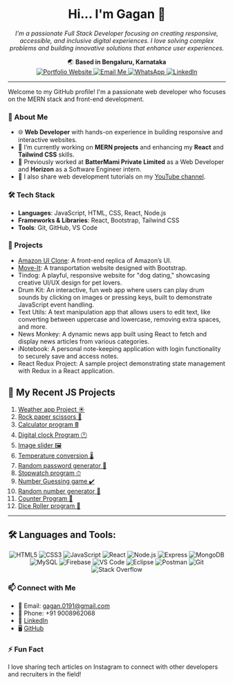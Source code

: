 <h1 align="center">Hi... I'm Gagan 👋</h1>

<p align="center">
  <em>I'm a passionate Full Stack Developer focusing on creating responsive, accessible, and inclusive digital experiences. I love solving complex problems and building innovative solutions that enhance user experiences.</em>
</p>

<p align="center">
  🌏 <strong>Based in Bengaluru, Karnataka</strong><br>
  

   <a href="https://gaganprogramming.github.io/portfolioWebsite/" target="_blank">
    <img src="https://img.shields.io/badge/Website-FFA500?style=for-the-badge&logo=google-chrome&logoColor=white" alt="Portfolio Website"/>
  </a>
  <a href="mailto:gagan.s0191@gmail.com">
    <img src="https://img.shields.io/badge/Email-D14836?style=for-the-badge&logo=gmail&logoColor=white" alt="Email Me"/>
  </a>
  <a href="https://wa.me/+919008962068">
    <img src="https://img.shields.io/badge/WhatsApp-25D366?style=for-the-badge&logo=whatsapp&logoColor=white" alt="WhatsApp"/>
  </a>
  <a href="https://www.linkedin.com/in/gagan-suresh">
    <img src="https://img.shields.io/badge/LinkedIn-0077B5?style=for-the-badge&logo=linkedin&logoColor=white" alt="LinkedIn"/>
  </a>
</p>

---


Welcome to my GitHub profile! I'm a passionate web developer who focuses on the MERN stack and front-end development.


### 🚀 About Me
- 🌐 **Web Developer** with hands-on experience in building responsive and interactive websites.
- 🎨 I’m currently working on **MERN projects** and enhancing my **React** and **Tailwind CSS** skills.
- 💼 Previously worked at **BatterMami Private Limited** as a Web Developer and **Horizon** as a Software Engineer intern.
- 🎥 I also share web development tutorials on my [YouTube channel](https://www.youtube.com/channel/UCGagan).

### 🛠️ Tech Stack
- **Languages**: JavaScript, HTML, CSS, React, Node.js
- **Frameworks & Libraries**: React, Bootstrap, Tailwind CSS
- **Tools**: Git, GitHub, VS Code

### 🌟 Projects
- [Amazon UI Clone](https://gaganprogramming.github.io/Amazon-UI-Clone/): A front-end replica of Amazon’s UI. 
- [Move-It](https://gaganprogramming.github.io/Move-It/): A transportation website designed with Bootstrap.
- Tindog: A playful, responsive website for "dog dating," showcasing creative UI/UX design for pet lovers.
- Drum Kit: An interactive, fun web app where users can play drum sounds by clicking on images or pressing keys, built to demonstrate JavaScript event handling.
- Text Utils: A text manipulation app that allows users to edit text, like converting between uppercase and lowercase, removing extra spaces, and more.
- News Monkey: A dynamic news app built using React to fetch and display news articles from various categories.
- iNotebook: A personal note-keeping application with login functionality to securely save and access notes.
- React Redux Project: A sample project demonstrating state management with Redux in a React application.





## 📆 My Recent JS Projects

1. [Weather app Project ☀️](https://gaganprogramming.github.io/weatherAppProject/)
2. [Rock paper scissors 👊](https://gaganprogramming.github.io/rockPaperScissors/)
3. [Calculator program 🖩](https://gaganprogramming.github.io/calculatorProgram/)
4. [Digital clock Program 🕐](https://gaganprogramming.github.io/digitalClockProgram/)
5. [Image slider 🖼️](https://gaganprogramming.github.io/imageSlider/)
6. [Temperature conversion 🌡️](https://gaganprogramming.github.io/temperatureConversion/)
7. [Random password generator 🔑](https://gaganprogramming.github.io/randomPasswordGenerator)
8. [Stopwatch program ⏱](https://gaganprogramming.github.io/stopwatchProgram/)
9. [Number Guessing game ✔️](https://gaganprogramming.github.io/numberGuessingGame/)
10. [Random number generator 🧮](https://gaganprogramming.github.io/randomNumberGenerator/)
11. [Counter Program 🔢](https://gaganprogramming.github.io/counterProgram/)
12. [Dice Roller program 🎲](https://gaganprogramming.github.io/diceRollerProgram/)

---

## 🛠️ Languages and Tools:
<p align="center">
  <img src="https://img.shields.io/badge/HTML5-E34F26?style=for-the-badge&logo=html5&logoColor=white" alt="HTML5"/>
  <img src="https://img.shields.io/badge/CSS3-1572B6?style=for-the-badge&logo=css3&logoColor=white" alt="CSS3"/>
  <img src="https://img.shields.io/badge/JavaScript-F7DF1E?style=for-the-badge&logo=javascript&logoColor=black" alt="JavaScript"/>
  <img src="https://img.shields.io/badge/React-61DAFB?style=for-the-badge&logo=react&logoColor=black" alt="React"/>
  <img src="https://img.shields.io/badge/Node.js-339933?style=for-the-badge&logo=node.js&logoColor=white" alt="Node.js"/>
  <img src="https://img.shields.io/badge/Express-FFA500?style=for-the-badge&logo=express&logoColor=white" alt="Express"/>
  <img src="https://img.shields.io/badge/MongoDB-47A248?style=for-the-badge&logo=mongodb&logoColor=white" alt="MongoDB"/>
  <img src="https://img.shields.io/badge/MySQL-4479A1?style=for-the-badge&logo=mysql&logoColor=white" alt="MySQL"/>
  <img src="https://img.shields.io/badge/Firebase-FFCA28?style=for-the-badge&logo=firebase&logoColor=black" alt="Firebase"/>
  <img src="https://img.shields.io/badge/VS%20Code-0078D4?style=for-the-badge&logo=visual%20studio%20code&logoColor=white" alt="VS Code"/>
  <img src="https://img.shields.io/badge/Eclipse-2C2255?style=for-the-badge&logo=eclipse&logoColor=white" alt="Eclipse"/>
  <img src="https://img.shields.io/badge/Postman-FF6C37?style=for-the-badge&logo=postman&logoColor=white" alt="Postman"/>
  <img src="https://img.shields.io/badge/Git-F05032?style=for-the-badge&logo=git&logoColor=white" alt="Git"/>
  <img src="https://img.shields.io/badge/Stack%20Overflow-F58025?style=for-the-badge&logo=stackoverflow&logoColor=white" alt="Stack Overflow"/>
</p>

### 📫 Connect with Me
- 📧 Email: [gagan.0191@gmail.com](mailto:gagan.0191@gmail.com)
- 📱 Phone: +91 9008962068
- 💼 [LinkedIn](https://www.linkedin.com/in/gagan-suresh)
- 🖥️ [GitHub](https://github.com/gaganProgramming)

### ⚡ Fun Fact
I love sharing tech articles on Instagram to connect with other developers and recruiters in the field!

